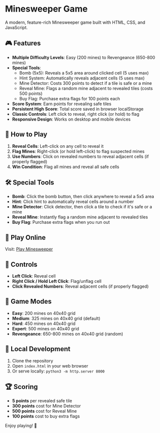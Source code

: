# Minesweeper Game

A modern, feature-rich Minesweeper game built with HTML, CSS, and JavaScript.

## 🎮 Features

- **Multiple Difficulty Levels**: Easy (200 mines) to Revengeance (650-800 mines)
- **Special Tools**:
  - Bomb (5x5): Reveals a 5x5 area around clicked cell (5 uses max)
  - Hint System: Automatically reveals adjacent cells (5 uses max)
  - Mine Detector: Costs 300 points to detect if a tile is safe or a mine
  - Reveal Mine: Flags a random mine adjacent to revealed tiles (costs 500 points)
  - Buy Flag: Purchase extra flags for 100 points each
- **Score System**: Earn points for revealing safe tiles
- **Persistent High Score**: Total score saved in browser localStorage
- **Classic Controls**: Left click to reveal, right click (or hold) to flag
- **Responsive Design**: Works on desktop and mobile devices

## 🎯 How to Play

1. **Reveal Cells**: Left-click on any cell to reveal it
2. **Flag Mines**: Right-click (or hold left-click) to flag suspected mines
3. **Use Numbers**: Click on revealed numbers to reveal adjacent cells (if properly flagged)
4. **Win Condition**: Flag all mines and reveal all safe cells

## 🛠️ Special Tools

- **Bomb**: Click the bomb button, then click anywhere to reveal a 5x5 area
- **Hint**: Click hint to automatically reveal cells around a number
- **Mine Detector**: Click detector, then click a tile to check if it's safe or a mine
- **Reveal Mine**: Instantly flag a random mine adjacent to revealed tiles
- **Buy Flag**: Purchase extra flags when you run out

## 🚀 Play Online

Visit: [Play Minesweeper](https://your-username.github.io/minesweeper)

## 📱 Controls

- **Left Click**: Reveal cell
- **Right Click / Hold Left Click**: Flag/unflag cell
- **Click Revealed Numbers**: Reveal adjacent cells (if properly flagged)

## 🎨 Game Modes

- **Easy**: 200 mines on 40x40 grid
- **Medium**: 325 mines on 40x40 grid (default)
- **Hard**: 450 mines on 40x40 grid
- **Expert**: 500 mines on 40x40 grid
- **Revengeance**: 650-800 mines on 40x40 grid (random)

## 💾 Local Development

1. Clone the repository
2. Open `index.html` in your web browser
3. Or serve locally: `python3 -m http.server 8000`

## 🏆 Scoring

- **5 points** per revealed safe tile
- **300 points** cost for Mine Detector
- **500 points** cost for Reveal Mine
- **100 points** cost to buy extra flags

Enjoy playing! 🎉